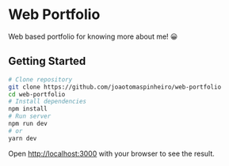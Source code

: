 # Web Portfolio
Web based portfolio for knowing more about me! 😀

## Getting Started

```bash
# Clone repository
git clone https://github.com/joaotomaspinheiro/web-portfolio
cd web-portfolio
# Install dependencies
npm install
# Run server
npm run dev
# or
yarn dev
```

Open [http://localhost:3000](http://localhost:3000) with your browser to see the result.